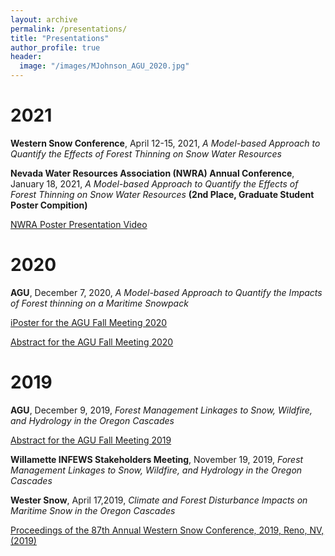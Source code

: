 ```yaml
---
layout: archive
permalink: /presentations/
title: "Presentations"
author_profile: true
header:
  image: "/images/MJohnson_AGU_2020.jpg"
---
```

# 2021
**Western Snow Conference**, April 12-15, 2021, *A Model-based Approach to Quantify the Effects of Forest Thinning on Snow Water Resources*

**Nevada Water Resources Association (NWRA) Annual Conference**, January 18, 2021, *A Model-based Approach to Quantify the Effects of Forest Thinning on Snow Water Resources*
**(2nd Place, Graduate Student Poster Compition)**

[NWRA Poster Presentation Video](https://www.youtube.com/watch?v=fTGzhK8B2tU)


# 2020
**AGU**, December 7, 2020, *A Model-based Approach to Quantify the Impacts of Forest thinning on a Maritime Snowpack*

[iPoster for the AGU Fall Meeting 2020](https://agu2020fallmeeting-agu.ipostersessions.com/default.aspx?s=6A-23-6A-41-81-26-F4-BE-A9-CA-3B-00-44-4F-B1-EE&guestview=true)

[Abstract for the AGU Fall Meeting 2020](https://agu.confex.com/agu/fm20/prelim.cgi/Paper/732522)


# 2019

**AGU**, December 9, 2019, *Forest Management Linkages to Snow, Wildfire, and Hydrology in the Oregon Cascades*

[Abstract for the AGU Fall Meeting 2019](https://agu.confex.com/agu/fm19/meetingapp.cgi/Paper/604201)


**Willamette INFEWS Stakeholders Meeting**, November 19, 2019, *Forest Management Linkages to Snow, Wildfire, and Hydrology in the Oregon Cascades*


**Wester Snow**, April 17,2019, *Climate and Forest Disturbance Impacts on Maritime Snow in the Oregon Cascades*

[Proceedings of the 87th Annual Western Snow Conference, 2019, Reno, NV, (2019)](https://westernsnowconference.org/node/1868)
